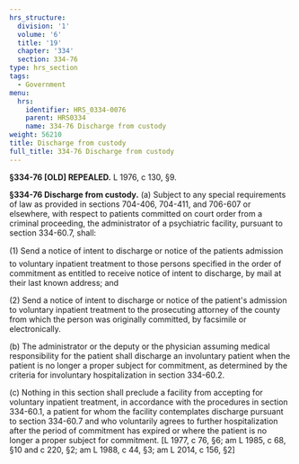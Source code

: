 ```yaml
---
hrs_structure:
  division: '1'
  volume: '6'
  title: '19'
  chapter: '334'
  section: 334-76
type: hrs_section
tags:
  - Government
menu:
  hrs:
    identifier: HRS_0334-0076
    parent: HRS0334
    name: 334-76 Discharge from custody
weight: 56210
title: Discharge from custody
full_title: 334-76 Discharge from custody
---
```

**§334-76 [OLD] REPEALED.** L 1976, c 130, §9.

**§334-76 Discharge from custody.** (a) Subject to any special requirements of law as provided in sections 704-406, 704-411, and 706-607 or elsewhere, with respect to patients committed on court order from a criminal proceeding, the administrator of a psychiatric facility, pursuant to section 334-60.7, shall:

(1) Send a notice of intent to discharge or notice of the patients admission to voluntary inpatient treatment to those persons specified in the order of commitment as entitled to receive notice of intent to discharge, by mail at their last known address; and

(2) Send a notice of intent to discharge or notice of the patient's admission to voluntary inpatient treatment to the prosecuting attorney of the county from which the person was originally committed, by facsimile or electronically.

(b) The administrator or the deputy or the physician assuming medical responsibility for the patient shall discharge an involuntary patient when the patient is no longer a proper subject for commitment, as determined by the criteria for involuntary hospitalization in section 334-60.2.

(c) Nothing in this section shall preclude a facility from accepting for voluntary inpatient treatment, in accordance with the procedures in section 334-60.1, a patient for whom the facility contemplates discharge pursuant to section 334-60.7 and who voluntarily agrees to further hospitalization after the period of commitment has expired or where the patient is no longer a proper subject for commitment. [L 1977, c 76, §6; am L 1985, c 68, §10 and c 220, §2; am L 1988, c 44, §3; am L 2014, c 156, §2]